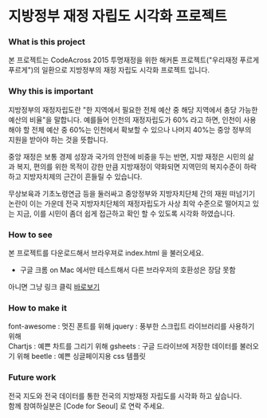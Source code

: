 # 지방정부 재정 자립도 시각화 프로젝트

### What is this project 

본 프로젝트는 CodeAcross 2015 투명재정을 위한 해커톤 프로젝트("우리재정 푸르게 푸르게")의 일환으로
지방정부의 재정 자립도 시각화 프로젝트 입니다. 

### Why this is important

지방정부의 재정자립도란 "한 지역에서 필요한 전체 예산 중 해당 지역에서 충당 가능한 예산의 비율"을 말합니다. 
예를들어 인천의 재정자립도가 60% 라고 하면, 인천이 사용해야 할 전체 예산 중 60%는 인천에서 확보할 수 있으나 
나머지 40%는 중앙 정부의 지원을 받아야 하는 것을 뜻합니다. 

중앙 재정은 보통 경제 성장과 국가의 안전에 비중을 두는 반면, 지방 재정은 시민의 삶과 복지, 편의를 위한 목적이
강한 만큼 지방재정이 약화되면 지역민의 복지수준이 하락하고 지방자치제의 근간이 흔들릴 수 있습니다. 

무상보육과 기초노령연금 등을 둘러싸고 중앙정부와 지방자치단체 간의 재원 떠넘기기 논란이 이는 가운데 
전국 지방자치단체의 재정자립도가 사상 최악 수준으로 떨어지고 있는 지금, 이를 시민이 좀더 쉽게 접근하고 
확인 할 수 있도록 시각화 하였습니다. 


### How to see

본 프로젝트를 다운로드해서 브라우져로 index.html 을 불러오세요. <br/>
* 구글 크롬 on Mac 에서만 테스트해서 다른 브라우저의 호환성은 장담 못함 

아니면 그냥 링크 클릭
[바로보기](http://codeforseoul.org/LocalGovIndex)


### How to make it 

font-awesome : 멋진 폰트를 위해 
jquery : 풍부한 스크립트 라이브러리를 사용하기 위해  
Chartjs : 예쁜 차트를 그리기 위해 
gsheets : 구글 드라이브에 저장한 데이터를 불러오기 위해 
beetle : 예쁜 싱글페이지용 css 템플릿 


### Future work 

전국 지도와 전국 데이터를 통한 전국의 지방재정 자립도를 시각화 하고 싶습니다. <br/>
함께 참여하실분은 [Code for Seoul] 로 연락 주세요. 

